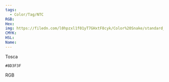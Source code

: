 ```yaml
---
tags:
  - Color/Tag/NTC
RGB:
Hex:
img: https://filedn.com/l0hpzxl1f01yT7GHxtF8cyk/Color%20Snake/standard_csv_to_svg/8D3F3F.svg
CMYK:
HSL:
Name:
---
```

Tosca
```palette
#8D3F3F
```
RGB
